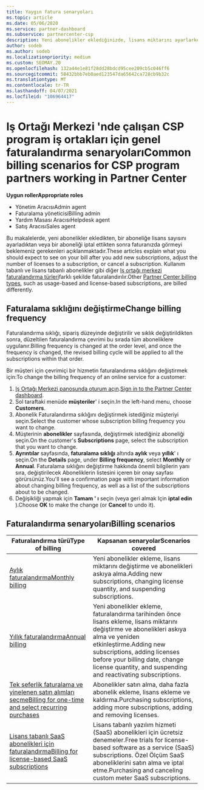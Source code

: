 ```yaml
---
title: Yaygın fatura senaryoları
ms.topic: article
ms.date: 05/06/2020
ms.service: partner-dashboard
ms.subservice: partnercenter-csp
description: Yeni abonelikler eklediğinizde, lisans miktarını ayarlarken veya bir aboneliği iptal ettiğinizde faturalandırmayı keşfedebilirsiniz. Kullanım tabanlı ve lisans tabanlı aboneliklerin nasıl farklı olduğunu görün.
author: sodeb
ms.author: sodeb
ms.localizationpriority: medium
ms.custom: SEOMAY.20
ms.openlocfilehash: 132a44e1e81f28dd28bdcd95cee209cb5c046ff6
ms.sourcegitcommit: 58432bbb7eb0aed123547da65642ca728cb9b32c
ms.translationtype: MT
ms.contentlocale: tr-TR
ms.lasthandoff: 04/07/2021
ms.locfileid: "106964417"
---
```

# <a name="common-billing-scenarios-for-csp-program-partners-working-in-partner-center"></a><span data-ttu-id="2571e-104">Iş Ortağı Merkezi 'nde çalışan CSP program iş ortakları için genel faturalandırma senaryoları</span><span class="sxs-lookup"><span data-stu-id="2571e-104">Common billing scenarios for CSP program partners working in Partner Center</span></span>

<span data-ttu-id="2571e-105">**Uygun roller**</span><span class="sxs-lookup"><span data-stu-id="2571e-105">**Appropriate roles**</span></span>

- <span data-ttu-id="2571e-106">Yönetim Aracısı</span><span class="sxs-lookup"><span data-stu-id="2571e-106">Admin agent</span></span>
- <span data-ttu-id="2571e-107">Faturalama yöneticisi</span><span class="sxs-lookup"><span data-stu-id="2571e-107">Billing admin</span></span>
- <span data-ttu-id="2571e-108">Yardım Masası Aracısı</span><span class="sxs-lookup"><span data-stu-id="2571e-108">Helpdesk agent</span></span>
- <span data-ttu-id="2571e-109">Satış Aracısı</span><span class="sxs-lookup"><span data-stu-id="2571e-109">Sales agent</span></span>

<span data-ttu-id="2571e-110">Bu makalelerde, yeni abonelikler ekledikten, bir aboneliğe lisans sayısını ayarladıktan veya bir aboneliği iptal ettikten sonra faturanızda görmeyi beklemeniz gerekenleri açıklanmaktadır.</span><span class="sxs-lookup"><span data-stu-id="2571e-110">These articles explain what you should expect to see on your bill after you add new subscriptions, adjust the number of licenses to a subscription, or cancel a subscription.</span></span> <span data-ttu-id="2571e-111">Kullanım tabanlı ve lisans tabanlı abonelikler gibi diğer [Iş ortağı merkezi faturalandırma türleri](billing-different-types.md)farklı şekilde faturalandırılır.</span><span class="sxs-lookup"><span data-stu-id="2571e-111">Other [Partner Center billing types](billing-different-types.md), such as usage-based and license-based subscriptions, are billed differently.</span></span>


## <a name="change-billing-frequency"></a><span data-ttu-id="2571e-112">Faturalama sıklığını değiştirme</span><span class="sxs-lookup"><span data-stu-id="2571e-112">Change billing frequency</span></span>

<span data-ttu-id="2571e-113">Faturalandırma sıklığı, sipariş düzeyinde değiştirilir ve sıklık değiştirildikten sonra, düzeltilen faturalandırma çevrimi bu sırada tüm aboneliklere uygulanır.</span><span class="sxs-lookup"><span data-stu-id="2571e-113">Billing frequency is changed at the order level, and once the frequency is changed, the revised billing cycle will be applied to all the subscriptions within that order.</span></span> 

<span data-ttu-id="2571e-114">Bir müşteri için çevrimiçi bir hizmetin faturalandırma sıklığını değiştirmek için:</span><span class="sxs-lookup"><span data-stu-id="2571e-114">To change the billing frequency of an online service for a customer:</span></span>

1. <span data-ttu-id="2571e-115">[Iş Ortağı Merkezi panosunda oturum açın](https://partner.microsoft.com/dashboard/home).</span><span class="sxs-lookup"><span data-stu-id="2571e-115">[Sign in to the Partner Center dashboard](https://partner.microsoft.com/dashboard/home).</span></span>
2. <span data-ttu-id="2571e-116">Sol taraftaki menüde **müşteriler**' i seçin.</span><span class="sxs-lookup"><span data-stu-id="2571e-116">In the left-hand menu, choose **Customers**.</span></span>
3. <span data-ttu-id="2571e-117">Abonelik Faturalandırma sıklığını değiştirmek istediğiniz müşteriyi seçin.</span><span class="sxs-lookup"><span data-stu-id="2571e-117">Select the customer whose subscription billing frequency you want to change.</span></span>
4. <span data-ttu-id="2571e-118">Müşterinin **abonelikler** sayfasında, değiştirmek istediğiniz aboneliği seçin.</span><span class="sxs-lookup"><span data-stu-id="2571e-118">On the customer's **Subscriptions** page, select the subscription that you want to change.</span></span>
5. <span data-ttu-id="2571e-119">**Ayrıntılar** sayfasında, **faturalama sıklığı** altında **aylık** veya **yıllık**' ı seçin.</span><span class="sxs-lookup"><span data-stu-id="2571e-119">On the **Details** page, under **Billing frequency**, select **Monthly** or **Annual**.</span></span> <span data-ttu-id="2571e-120">Faturalama sıklığını değiştirme hakkında önemli bilgilerin yanı sıra, değiştirilecek Aboneliklerin listesini içeren bir onay sayfası görürsünüz.</span><span class="sxs-lookup"><span data-stu-id="2571e-120">You'll see a confirmation page with important information about changing billing frequency, as well as a list of the subscriptions about to be changed.</span></span>
6. <span data-ttu-id="2571e-121">Değişikliği yapmak için **Tamam ' ı** seçin (veya geri almak Için **iptal edin** ).</span><span class="sxs-lookup"><span data-stu-id="2571e-121">Choose **OK** to make the change (or **Cancel** to undo it).</span></span>

## <a name="billing-scenarios"></a><span data-ttu-id="2571e-122">Faturalandırma senaryoları</span><span class="sxs-lookup"><span data-stu-id="2571e-122">Billing scenarios</span></span>

| <span data-ttu-id="2571e-123">Faturalandırma türü</span><span class="sxs-lookup"><span data-stu-id="2571e-123">Type of billing</span></span> | <span data-ttu-id="2571e-124">Kapsanan senaryolar</span><span class="sxs-lookup"><span data-stu-id="2571e-124">Scenarios covered</span></span> |
| --------------- | ----------------- |
| [<span data-ttu-id="2571e-125">Aylık faturalandırma</span><span class="sxs-lookup"><span data-stu-id="2571e-125">Monthly billing</span></span>](common-billing-scenarios-monthly.md) | <span data-ttu-id="2571e-126">Yeni abonelikler ekleme, lisans miktarını değiştirme ve abonelikleri askıya alma.</span><span class="sxs-lookup"><span data-stu-id="2571e-126">Adding new subscriptions, changing license quantity, and suspending subscriptions.</span></span> |
| [<span data-ttu-id="2571e-127">Yıllık faturalandırma</span><span class="sxs-lookup"><span data-stu-id="2571e-127">Annual billing</span></span>](common-billing-scenarios-annual.md) | <span data-ttu-id="2571e-128">Yeni abonelikler ekleme, faturalandırma tarihinden önce lisans ekleme, lisans miktarını değiştirme ve abonelikleri askıya alma ve yeniden etkinleştirme.</span><span class="sxs-lookup"><span data-stu-id="2571e-128">Adding new subscriptions, adding licenses before your billing date, change license quantity, and suspending and reactivating subscriptions.</span></span> |
| [<span data-ttu-id="2571e-129">Tek seferlik faturalama ve yinelenen satın alımları seçme</span><span class="sxs-lookup"><span data-stu-id="2571e-129">Billing for one-time and select recurring purchases</span></span>](common-billing-scenarios-onetime-recurring.md) | <span data-ttu-id="2571e-130">Abonelikler satın alma, daha fazla abonelik ekleme, lisans ekleme ve kaldırma.</span><span class="sxs-lookup"><span data-stu-id="2571e-130">Purchasing subscriptions, adding more subscriptions, adding and removing licenses.</span></span> |
| [<span data-ttu-id="2571e-131">Lisans tabanlı SaaS abonelikleri için faturalandırma</span><span class="sxs-lookup"><span data-stu-id="2571e-131">Billing for license-based SaaS subscriptions</span></span>](common-billing-scenarios-saas.md) | <span data-ttu-id="2571e-132">Lisans tabanlı yazılım hizmeti (SaaS) abonelikleri için ücretsiz denemeler.</span><span class="sxs-lookup"><span data-stu-id="2571e-132">Free trials for license-based software as a service (SaaS) subscriptions.</span></span> <span data-ttu-id="2571e-133">Özel Ölçüm SaaS aboneliklerini satın alma ve iptal etme.</span><span class="sxs-lookup"><span data-stu-id="2571e-133">Purchasing and canceling custom meter SaaS subscriptions.</span></span> |
